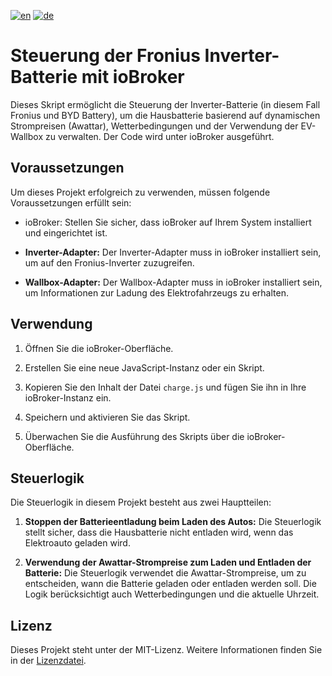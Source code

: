 [![en](https://img.shields.io/badge/lang-en-red.svg)](https://github.com/eidmanna/iobroker/blob/master/Readme.md)
[![de](https://img.shields.io/badge/lang-de-yellow.svg)](https://github.com/eidmanna/iobroker/blob/master/README.de.md)

# Steuerung der Fronius Inverter-Batterie mit ioBroker

Dieses Skript ermöglicht die Steuerung der Inverter-Batterie (in diesem Fall Fronius und BYD Battery), um die Hausbatterie basierend auf dynamischen Strompreisen (Awattar), Wetterbedingungen und der Verwendung der EV-Wallbox zu verwalten. Der Code wird unter ioBroker ausgeführt.

## Voraussetzungen

Um dieses Projekt erfolgreich zu verwenden, müssen folgende Voraussetzungen erfüllt sein:

- ioBroker: Stellen Sie sicher, dass ioBroker auf Ihrem System installiert und eingerichtet ist.

- **Inverter-Adapter:** Der Inverter-Adapter muss in ioBroker installiert sein, um auf den Fronius-Inverter zuzugreifen.

- **Wallbox-Adapter:** Der Wallbox-Adapter muss in ioBroker installiert sein, um Informationen zur Ladung des Elektrofahrzeugs zu erhalten.

## Verwendung

1. Öffnen Sie die ioBroker-Oberfläche.

2. Erstellen Sie eine neue JavaScript-Instanz oder ein Skript.

3. Kopieren Sie den Inhalt der Datei `charge.js` und fügen Sie ihn in Ihre ioBroker-Instanz ein.

4. Speichern und aktivieren Sie das Skript.

5. Überwachen Sie die Ausführung des Skripts über die ioBroker-Oberfläche.

## Steuerlogik

Die Steuerlogik in diesem Projekt besteht aus zwei Hauptteilen:

1. **Stoppen der Batterieentladung beim Laden des Autos:** Die Steuerlogik stellt sicher, dass die Hausbatterie nicht entladen wird, wenn das Elektroauto geladen wird.

2. **Verwendung der Awattar-Strompreise zum Laden und Entladen der Batterie:** Die Steuerlogik verwendet die Awattar-Strompreise, um zu entscheiden, wann die Batterie geladen oder entladen werden soll. Die Logik berücksichtigt auch Wetterbedingungen und die aktuelle Uhrzeit.

## Lizenz

Dieses Projekt steht unter der MIT-Lizenz. Weitere Informationen finden Sie in der [Lizenzdatei](LICENSE).

